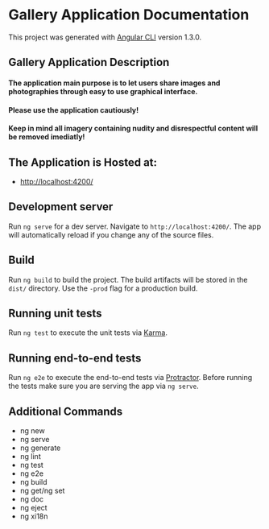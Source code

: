 # Gallery Application Documentation

This project was generated with [Angular CLI](https://github.com/angular/angular-cli) version 1.3.0.

## Gallery Application Description

#### **The application main purpose is to let users share images and photographies through easy to use graphical interface.**
#### **Please use the application cautiously!**
#### **Keep in mind all imagery containing nudity and disrespectful content will be removed imediatly!**

## The Application is Hosted at:

* <http://localhost:4200/>

## Development server

Run `ng serve` for a dev server. Navigate to `http://localhost:4200/`. The app will automatically reload if you change any of the source files.

## Build

Run `ng build` to build the project. The build artifacts will be stored in the `dist/` directory. Use the `-prod` flag for a production build.

## Running unit tests

Run `ng test` to execute the unit tests via [Karma](https://karma-runner.github.io).

## Running end-to-end tests

Run `ng e2e` to execute the end-to-end tests via [Protractor](http://www.protractortest.org/).
Before running the tests make sure you are serving the app via `ng serve`.

## Additional Commands

* ng new
* ng serve
* ng generate
* ng lint
* ng test
* ng e2e
* ng build
* ng get/ng set
* ng doc
* ng eject
* ng xi18n



